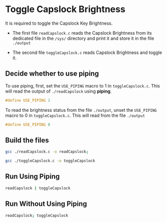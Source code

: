 # Toggle Capslock Brightness

It is required to toggle the Capslock Key Brightness.

* The first file `readCapslock.c` reads the Capslock Brightness from its dedicated file in the `/sys/` directory and print it and store it in the file `./output`

* The second file `toggleCapslock.c` reads Capslock Brightness and toggle it.

## Decide whether to use piping

To use piping, first, set the `USE_PIPING` macro to 1 in `toggleCapslock.c`. This will read the output of `./readCapslock` using **piping**.

```c
#define USE_PIPING 1
```

To read the brightness status from the file `./output`, unset the `USE_PIPING` macro to 0 in `toggleCapslock.c`. This will read from the file `./output`

```c
#define USE_PIPING 0
```

## Build the files

```bash
gcc ./readCapslock.c -o readCapslock;

gcc ./toggleCapslock.c -o toggleCapslock
```

## Run Using Piping

```bash
readCapslock | toggleCapslock
```

## Run Without Using Piping

```bash
readCapslock; toggleCapslock
```
